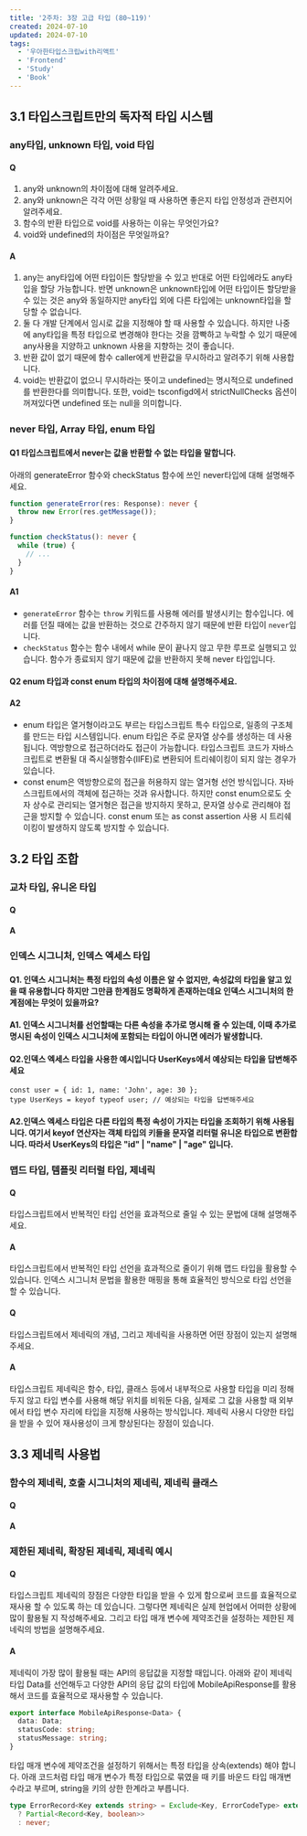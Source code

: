 ```yaml
---
title: '2주차: 3장 고급 타입 (80~119)'
created: 2024-07-10
updated: 2024-07-10
tags:
  - '우아한타입스크립with리액트'
  - 'Frontend'
  - 'Study'
  - 'Book'
---
```



## 3.1 타입스크립트만의 독자적 타입 시스템

### any타입, unknown 타입, void 타입

#### Q
1. any와 unknown의 차이점에 대해 알려주세요.
2. any와 unknown은 각각 어떤 상황일 때 사용하면 좋은지 타입 안정성과 관련지어 알려주세요.
3. 함수의 반환 타입으로 void를 사용하는 이유는 무엇인가요?
4. void와 undefined의 차이점은 무엇일까요?
#### A
1. any는 any타입에 어떤 타입이든 할당받을 수 있고 반대로 어떤 타입에라도 any타입을 할당 가능합니다. 반면 unknown은 unknown타입에 어떤 타입이든 할당받을 수 있는 것은 any와 동일하지만 any타입 외에 다른 타입에는 unknown타입을 할당할 수 없습니다.
2. 둘 다 개발 단계에서 임시로 값을 지정해야 할 때 사용할 수 있습니다. 하지만 나중에 any타입을 특정 타입으로 변경해야 한다는 것을 깜빡하고 누락할 수 있기 때문에 any사용을 지양하고 unknown 사용을 지향하는 것이 좋습니다.
3. 반환 값이 없기 때문에 함수 caller에게 반환값을 무시하라고 알려주기 위해 사용합니다.
4. void는 반환값이 없으니 무시하라는 뜻이고 undefined는 명시적으로 undefined를 반환한다를 의미합니다. 또한, void는 tsconfigd에서 strictNullChecks 옵션이 꺼져있다면 undefined 또는 null을 의미합니다.
### never 타입, Array 타입, enum 타입

#### Q1 타입스크립트에서 never는 값을 반환할 수 없는 타입을 말합니다. 
아래의 generateError 함수와 checkStatus 함수에 쓰인 never타입에 대해 설명해주세요.

```typescript
function generateError(res: Response): never {
  throw new Error(res.getMessage());
}

function checkStatus(): never {
  while (true) {
    // ...
  }
}
```

#### A1

- `generateError` 함수는 `throw` 키워드를 사용해 에러를 발생시키는 함수입니다. 에러를 던질 때에는 값을 반환하는 것으로 간주하지 않기 때문에 반환 타입이 `never`입니다.
- `checkStatus` 함수는 함수 내에서 while 문이 끝나지 않고 무한 루프로 실행되고 있습니다. 함수가 종료되지 않기 때문에 값을 반환하지 못해 never 타입입니다.

#### Q2 enum 타입과 const enum 타입의 차이점에 대해 설명해주세요.

#### A2 

- enum 타입은 열거형이라고도 부르는 타입스크립트 특수 타입으로, 일종의 구조체를 만드는 타입 시스템입니다. enum 타입은 주로 문자열 상수를 생성하는 데 사용됩니다. 역방향으로 접근하더라도 접근이 가능합니다. 타입스크립트 코드가 자바스크립트로 변환될 대 즉시실행함수(IIFE)로 변환되어 트리쉐이킹이 되지 않는 경우가 있습니다.
- const enum은 역방향으로의 접근을 허용하지 않는 열거형 선언 방식입니다. 자바스크립트에서의 객체에 접근하는 것과 유사합니다. 하지만 const enum으로도 숫자 상수로 관리되는 열거형은 접근을 방지하지 못하고, 문자열 상수로 관리해야 접근을 방지할 수 있습니다. const enum 또는 as const assertion 사용 시 트리쉐이킹이 발생하지 않도록 방지할 수 있습니다.

## 3.2 타입 조합

### 교차 타입, 유니온 타입

#### Q

#### A

### 인덱스 시그니처, 인덱스 엑세스 타입

#### Q1. 인덱스 시그니처는 특정 타입의 속성 이름은 알 수 없지만, 속성값의 타입을 알고 있을 때 유용합니다 하지만 그만큼 한계점도 명확하게 존재하는데요 인덱스 시그니처의 한계점에는 무엇이 있을까요?
#### A1. 인덱스 시그니처를 선언할때는 다른 속성을 추가로 명시해 줄 수 있는데, 이때 추가로 명시된 속성이 인덱스 시그니처에 포함되는 타입이 아니면 에러가 발생합니다.

#### Q2.인덱스 엑세스 타입을 사용한 예시입니다 UserKeys에서 예상되는 타입을 답변해주세요
```
const user = { id: 1, name: 'John', age: 30 };
type UserKeys = keyof typeof user; // 예상되는 타입을 답변해주세요
```
#### A2.인덱스 엑세스 타입은 다른 타입의 특정 속성이 가지는 타입을 조회하기 위해 사용됩니다. 여기서 keyof 연산자는 객체 타입의 키들을 문자열 리터럴 유니온 타입으로 변환합니다. 따라서 UserKeys의 타입은 "id" | "name" | "age" 입니다.

### 맵드 타입, 템플릿 리터럴 타입, 제네릭

#### Q 
타입스크립트에서 반복적인 타입 선언을 효과적으로 줄일 수 있는 문법에 대해 설명해주세요.

#### A
타입스크립트에서 반복적인 타입 선언을 효과적으로 줄이기 위해 맵드 타입을 활용할 수 있습니다. 인덱스 시그니처 문법을 활용한 매핑을 통해 효율적인 방식으로 타입 선언을 할 수 있습니다.

#### Q 
타입스크립트에서 제네릭의 개념, 그리고 제네릭을 사용하면 어떤 장점이 있는지 설명해주세요.

#### A
타입스크립트 제네릭은 함수, 타입, 클래스 등에서 내부적으로 사용할 타입을 미리 정해두지 않고 타입 변수를 사용해 해당 위치를 비워둔 다음, 실제로 그 값을 사용할 때 외부에서 타입 변수 자리에 타입을 지정해 사용하는 방식입니다. 제네릭 사용시 다양한 타입을 받을 수 있어 재사용성이 크게 향상된다는 장점이 있습니다. 

## 3.3 제네릭 사용법

### 함수의 제네릭, 호출 시그니처의 제네릭, 제네릭 클래스

#### Q

#### A

### 제한된 제네릭, 확장된 제네릭, 제네릭 예시

#### Q
타입스크립트 제네릭의 장점은 다양한 타입을 받을 수 있게 함으로써 코드를 효율적으로 재사용 할 수 있도록 하는 데 있습니다. 그렇다면 제네릭은 실제 현업에서 어떠한 상황에 많이 활용될 지 작성해주세요. 그리고 타입 매개 변수에 제약조건을 설정하는 제한된 제네릭의 방법을 설명해주세요.

#### A
제네릭이 가장 많이 활용될 때는 API의 응답값을 지정할 때입니다. 아래와 같이 제네릭 타입 Data를 선언해두고 다양한 API의 응답 값의 타입에 MobileApiResponse를 활용해서 코드를 효율적으로 재사용할 수 있습니다.
```ts
export interface MobileApiResponse<Data> {
  data: Data;
  statusCode: string;
  statusMessage: string;
}
```

타입 매개 변수에 제약조건을 설정하기 위해서는 특정 타입을 상속(extends) 해야 합니다. 아래 코드처럼 타입 매개 변수가 특정 타입으로 묶였을 때 키를 바운드 타입 매개변수라고 부르며, string을 키의 상한 한계라고 부릅니다.
```ts
type ErrorRecord<Key extends string> = Exclude<Key, ErrorCodeType> extends never
  ? Partial<Record<Key, boolean>>
  : never;
```